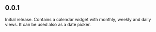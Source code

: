 ## 0.0.1

Initial release. Contains a calendar widget with monthly, weekly and daily views. It can be used also as a date picker.